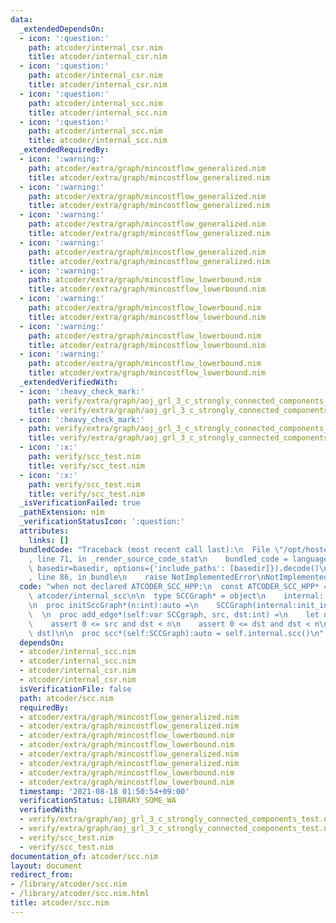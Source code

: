 ```yaml
---
data:
  _extendedDependsOn:
  - icon: ':question:'
    path: atcoder/internal_csr.nim
    title: atcoder/internal_csr.nim
  - icon: ':question:'
    path: atcoder/internal_csr.nim
    title: atcoder/internal_csr.nim
  - icon: ':question:'
    path: atcoder/internal_scc.nim
    title: atcoder/internal_scc.nim
  - icon: ':question:'
    path: atcoder/internal_scc.nim
    title: atcoder/internal_scc.nim
  _extendedRequiredBy:
  - icon: ':warning:'
    path: atcoder/extra/graph/mincostflow_generalized.nim
    title: atcoder/extra/graph/mincostflow_generalized.nim
  - icon: ':warning:'
    path: atcoder/extra/graph/mincostflow_generalized.nim
    title: atcoder/extra/graph/mincostflow_generalized.nim
  - icon: ':warning:'
    path: atcoder/extra/graph/mincostflow_generalized.nim
    title: atcoder/extra/graph/mincostflow_generalized.nim
  - icon: ':warning:'
    path: atcoder/extra/graph/mincostflow_generalized.nim
    title: atcoder/extra/graph/mincostflow_generalized.nim
  - icon: ':warning:'
    path: atcoder/extra/graph/mincostflow_lowerbound.nim
    title: atcoder/extra/graph/mincostflow_lowerbound.nim
  - icon: ':warning:'
    path: atcoder/extra/graph/mincostflow_lowerbound.nim
    title: atcoder/extra/graph/mincostflow_lowerbound.nim
  - icon: ':warning:'
    path: atcoder/extra/graph/mincostflow_lowerbound.nim
    title: atcoder/extra/graph/mincostflow_lowerbound.nim
  - icon: ':warning:'
    path: atcoder/extra/graph/mincostflow_lowerbound.nim
    title: atcoder/extra/graph/mincostflow_lowerbound.nim
  _extendedVerifiedWith:
  - icon: ':heavy_check_mark:'
    path: verify/extra/graph/aoj_grl_3_c_strongly_connected_components_test.nim
    title: verify/extra/graph/aoj_grl_3_c_strongly_connected_components_test.nim
  - icon: ':heavy_check_mark:'
    path: verify/extra/graph/aoj_grl_3_c_strongly_connected_components_test.nim
    title: verify/extra/graph/aoj_grl_3_c_strongly_connected_components_test.nim
  - icon: ':x:'
    path: verify/scc_test.nim
    title: verify/scc_test.nim
  - icon: ':x:'
    path: verify/scc_test.nim
    title: verify/scc_test.nim
  _isVerificationFailed: true
  _pathExtension: nim
  _verificationStatusIcon: ':question:'
  attributes:
    links: []
  bundledCode: "Traceback (most recent call last):\n  File \"/opt/hostedtoolcache/Python/3.10.6/x64/lib/python3.10/site-packages/onlinejudge_verify/documentation/build.py\"\
    , line 71, in _render_source_code_stat\n    bundled_code = language.bundle(stat.path,\
    \ basedir=basedir, options={'include_paths': [basedir]}).decode()\n  File \"/opt/hostedtoolcache/Python/3.10.6/x64/lib/python3.10/site-packages/onlinejudge_verify/languages/nim.py\"\
    , line 86, in bundle\n    raise NotImplementedError\nNotImplementedError\n"
  code: "when not declared ATCODER_SCC_HPP:\n  const ATCODER_SCC_HPP* = 1\n\n  import\
    \ atcoder/internal_scc\n\n  type SCCGraph* = object\n    internal: internal_scc_graph\n\
    \n  proc initSccGraph*(n:int):auto =\n    SCCGraph(internal:init_internal_scc_graph(n))\n\
    \  \n  proc add_edge*(self:var SCCgraph, src, dst:int) =\n    let n = self.internal.num_vertices()\n\
    \    assert 0 <= src and dst < n\n    assert 0 <= dst and dst < n\n    self.internal.add_edge(src,\
    \ dst)\n\n  proc scc*(self:SCCGraph):auto = self.internal.scc()\n"
  dependsOn:
  - atcoder/internal_scc.nim
  - atcoder/internal_scc.nim
  - atcoder/internal_csr.nim
  - atcoder/internal_csr.nim
  isVerificationFile: false
  path: atcoder/scc.nim
  requiredBy:
  - atcoder/extra/graph/mincostflow_generalized.nim
  - atcoder/extra/graph/mincostflow_generalized.nim
  - atcoder/extra/graph/mincostflow_lowerbound.nim
  - atcoder/extra/graph/mincostflow_lowerbound.nim
  - atcoder/extra/graph/mincostflow_generalized.nim
  - atcoder/extra/graph/mincostflow_generalized.nim
  - atcoder/extra/graph/mincostflow_lowerbound.nim
  - atcoder/extra/graph/mincostflow_lowerbound.nim
  timestamp: '2021-08-18 01:50:54+09:00'
  verificationStatus: LIBRARY_SOME_WA
  verifiedWith:
  - verify/extra/graph/aoj_grl_3_c_strongly_connected_components_test.nim
  - verify/extra/graph/aoj_grl_3_c_strongly_connected_components_test.nim
  - verify/scc_test.nim
  - verify/scc_test.nim
documentation_of: atcoder/scc.nim
layout: document
redirect_from:
- /library/atcoder/scc.nim
- /library/atcoder/scc.nim.html
title: atcoder/scc.nim
---
```

